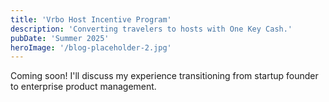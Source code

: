 ```yaml
---
title: 'Vrbo Host Incentive Program'
description: 'Converting travelers to hosts with One Key Cash.'
pubDate: 'Summer 2025'
heroImage: '/blog-placeholder-2.jpg'
---
```


Coming soon! I'll discuss my experience transitioning from startup founder to enterprise product management. 